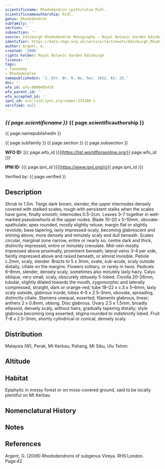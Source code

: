 ```yaml
---
scientificname: Rhododendron spathulatum Ridl.
scientificnameauthorship: Ridl.
genus: Rhododendron
subfamily: ''
section: ''
subsection: ''
source: Edinburgh Rhododendron Monographs – Royal Botanic Garden Edinburgh
identifier: https://data.rbge.org.uk/service/factsheets/Edinburgh_Rhododendron_Monographs.xhtml
author: Argent, G.
created: '2006'
rights holder: Royal Botanic Garden Edinburgh
license: ''
tags:
- taxonomy
- Rhododendron
namepublishedin: 'J. Str. Br. R. As. Soc. 1912. 61: 25.'
doi: ''
wfo_id: wfo-0000405478
wfo_parent_id: ''
wfo_accepted_id: ''
ipni_id: urn:lsid:ipni.org:names:333380-1
verified: null
---
```

### _{{ page.scientificname }}_ {{ page.scientificauthorship }}
 {{ page.namepublishedin }}

{{ page.subfamily }} {{ page.section }} {{ page.subsection }}

**WFO ID:** [{{ page.wfo_id }}](https://list.worldfloraonline.org/{{ page.wfo_id }})

**IPNI ID:** [{{ page.ipni_id }}](https://www.ipni.org/n/{{ page.ipni_id }})

Verified by: {{ page.verified }}



## Description
Shrub to 1.5m. Twigs dark brown, slender, the upper internodes densely covered with stalked scales, rough with persistent stalks when the scales have gone, finally smooth; internodes 0.5–2cm. Leaves 3–7 together in well-marked pseudowhorls at the upper nodes. Blade 10–20 x 5–10mm, obovate-spathulate; apex rounded, mostly slightly retuse; margin flat or slightly revolute; base tapering, laxly impressed-scaly, becoming glabrescent and shining above, more densely and minutely scaly and dull beneath. Scales circular, marginal zone narrow, entire or nearly so; centre dark and thick, distinctly impressed, entire or minutely crenulate. Mid-vein mostly impressed above proximally, prominent beneath; lateral veins 3–4 per side, faintly impressed above and raised beneath, or almost invisible. Petiole c.2mm, scaly, slender. Bracts to 5 x 3mm, ovate, sub-acute, scaly outside distally, ciliate on the margins. Flowers solitary, or rarely in twos. Pedicels 6–8mm, slender, densely scaly, sometimes also minutely laxly hairy. Calyx oblique, very small, scaly, obscurely obtusely 5-lobed. Corolla 20–26mm, tubular, slightly dilated towards the mouth, zygomorphic and laterally compressed, straight, dark or orange-red; tube 18–22 x c.3 x 5–6mm, laxly scaly outside, glabrous inside; lobes 4–5 x 2.5–3mm, obovate, spreading, distinctly ciliate. Stamens unequal, exserted; filaments glabrous, linear; anthers 2 x 0.8mm, oblong. Disc glabrous. Ovary 2.5 x 1.5mm, broadly ellipsoid, densely scaly, without hairs, gradually tapering distally; style glabrous becoming long exserted; stigma rounded to indistinctly lobed. Fruit 7–8 x 2.5–3mm, shortly cylindrical or conical, densely scaly.

## Distribution
Malaysia (W), Perak, Mt Kerbau; Pahang, Mt Siku, Ulu Telom.

## Altitude


## Habitat
Epiphytic in mossy forest or on moss-covered ground, said to be locally plentiful on Mt Kerbau

## Nomenclatural History

                       
## Notes


## References

Argent, G. (2006) Rhododendrons of subgenus Vireya. RHS:London. Page:42
